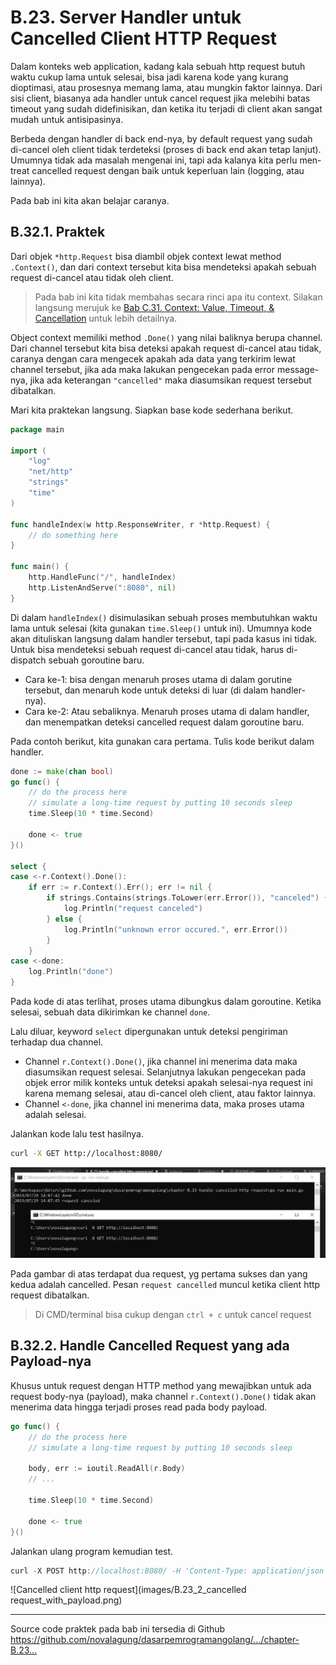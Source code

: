 # B.23. Server Handler untuk Cancelled Client HTTP Request

Dalam konteks web application, kadang kala sebuah http request butuh waktu cukup lama untuk selesai, bisa jadi karena kode yang kurang dioptimasi, atau prosesnya memang lama, atau mungkin faktor lainnya. Dari sisi client, biasanya ada handler untuk cancel request jika melebihi batas timeout yang sudah didefinisikan, dan ketika itu terjadi di client akan sangat mudah untuk antisipasinya.

Berbeda dengan handler di back end-nya, by default request yang sudah di-cancel oleh client tidak terdeteksi (proses di back end akan tetap lanjut). Umumnya tidak ada masalah mengenai ini, tapi ada kalanya kita perlu men-treat cancelled request dengan baik untuk keperluan lain (logging, atau lainnya).

Pada bab ini kita akan belajar caranya.

## B.32.1. Praktek

Dari objek `*http.Request` bisa diambil objek context lewat method `.Context()`, dan dari context tersebut kita bisa mendeteksi apakah sebuah request di-cancel atau tidak oleh client.

> Pada bab ini kita tidak membahas secara rinci apa itu context. Silakan langsung merujuk ke [Bab C.31. Context: Value, Timeout, & Cancellation](https://dasarpemrogramangolang.novalagung.com/C-31-golang-context.html) untuk lebih detailnya.

Object context memiliki method `.Done()` yang nilai baliknya berupa channel. Dari channel tersebut kita bisa deteksi apakah request di-cancel atau tidak, caranya dengan cara mengecek apakah ada data yang terkirim lewat channel tersebut, jika ada maka lakukan pengecekan pada error message-nya, jika ada keterangan `"cancelled"` maka diasumsikan request tersebut dibatalkan.

Mari kita praktekan langsung. Siapkan base kode sederhana berikut.

```go
package main

import (
	"log"
	"net/http"
	"strings"
	"time"
)

func handleIndex(w http.ResponseWriter, r *http.Request) {
	// do something here
}

func main() {
	http.HandleFunc("/", handleIndex)
	http.ListenAndServe(":8080", nil)
}
```

Di dalam `handleIndex()` disimulasikan sebuah proses membutuhkan waktu lama untuk selesai (kita gunakan `time.Sleep()` untuk ini). Umumnya kode akan dituliskan langsung dalam handler tersebut, tapi pada kasus ini tidak. Untuk bisa mendeteksi sebuah request di-cancel atau tidak, harus di-dispatch sebuah goroutine baru.

- Cara ke-1: bisa dengan menaruh proses utama di dalam gorutine tersebut, dan menaruh kode untuk deteksi di luar (di dalam handler-nya).
- Cara ke-2: Atau sebaliknya. Menaruh proses utama di dalam handler, dan menempatkan deteksi cancelled request dalam goroutine baru.

Pada contoh berikut, kita gunakan cara pertama. Tulis kode berikut dalam handler.

```go
done := make(chan bool)
go func() {
    // do the process here
    // simulate a long-time request by putting 10 seconds sleep
    time.Sleep(10 * time.Second)

    done <- true
}()

select {
case <-r.Context().Done():
    if err := r.Context().Err(); err != nil {
        if strings.Contains(strings.ToLower(err.Error()), "canceled") {
            log.Println("request canceled")
        } else {
            log.Println("unknown error occured.", err.Error())
        }
    }
case <-done:
    log.Println("done")
}
```

Pada kode di atas terlihat, proses utama dibungkus dalam goroutine. Ketika selesai, sebuah data dikirimkan ke channel `done`.

Lalu diluar, keyword `select` dipergunakan untuk deteksi pengiriman terhadap dua channel.

- Channel `r.Context().Done()`, jika channel ini menerima data maka diasumsikan request selesai. Selanjutnya lakukan pengecekan pada objek error milik konteks untuk deteksi apakah selesai-nya request ini karena memang selesai, atau di-cancel oleh client, atau faktor lainnya.
- Channel `<-done`, jika channel ini menerima data, maka proses utama adalah selesai.

Jalankan kode lalu test hasilnya.

```bash
curl -X GET http://localhost:8080/
```

![Cancelled client http request](images/B.23_1_cancelled_request_get.png)

Pada gambar di atas terdapat dua request, yg pertama sukses dan yang kedua adalah cancelled. Pesan `request cancelled` muncul ketika client http request dibatalkan.

> Di CMD/terminal bisa cukup dengan `ctrl + c` untuk cancel request

## B.32.2. Handle Cancelled Request yang ada Payload-nya

Khusus untuk request dengan HTTP method yang mewajibkan untuk ada request body-nya (payload), maka channel `r.Context().Done()` tidak akan menerima data hingga terjadi proses read pada body payload.

```go
go func() {
    // do the process here
    // simulate a long-time request by putting 10 seconds sleep
    
    body, err := ioutil.ReadAll(r.Body)
    // ...

    time.Sleep(10 * time.Second)

    done <- true
}()
```

Jalankan ulang program kemudian test.

```go
curl -X POST http://localhost:8080/ -H 'Content-Type: application/json' -d '{}'
```

![Cancelled client http request](images/B.23_2_cancelled request_with_payload.png)

---

<div class="source-code-link">
    <div class="source-code-link-message">Source code praktek pada bab ini tersedia di Github</div>
    <a href="https://github.com/novalagung/dasarpemrogramangolang/tree/master/chapter-B.23-handle-cancelled-http-request">https://github.com/novalagung/dasarpemrogramangolang/.../chapter-B.23...</a>
</div>
